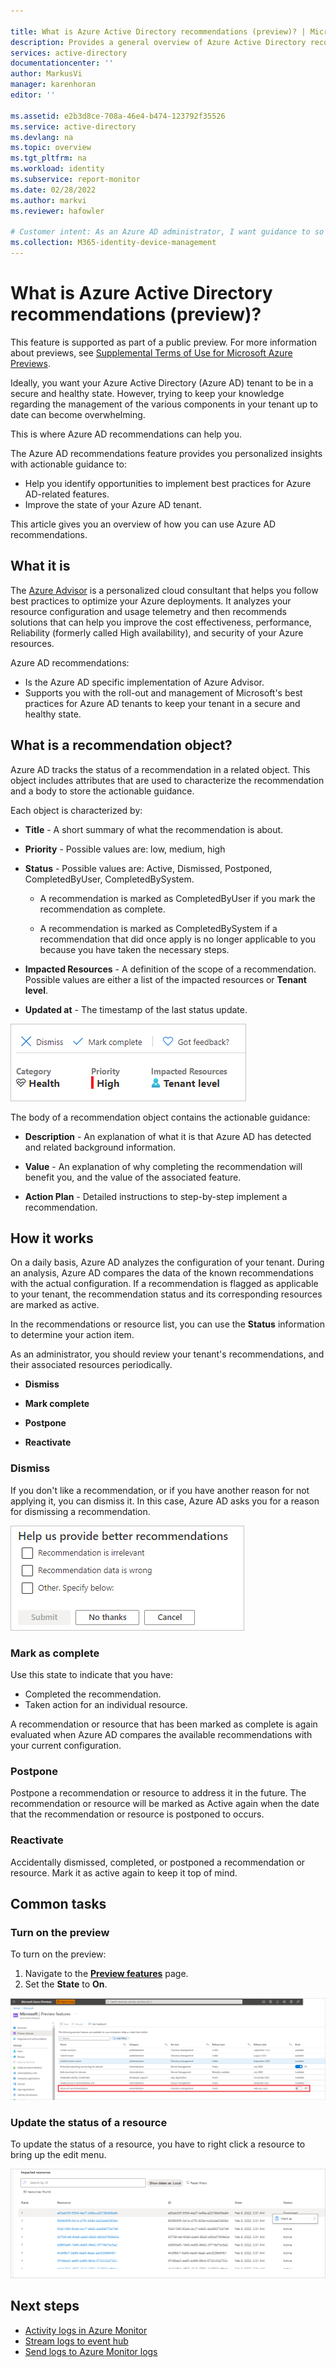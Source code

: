 ```yaml
---

title: What is Azure Active Directory recommendations (preview)? | Microsoft Docs
description: Provides a general overview of Azure Active Directory recommendations.
services: active-directory
documentationcenter: ''
author: MarkusVi
manager: karenhoran
editor: ''

ms.assetid: e2b3d8ce-708a-46e4-b474-123792f35526
ms.service: active-directory
ms.devlang: na
ms.topic: overview
ms.tgt_pltfrm: na
ms.workload: identity
ms.subservice: report-monitor
ms.date: 02/28/2022
ms.author: markvi
ms.reviewer: hafowler  

# Customer intent: As an Azure AD administrator, I want guidance to so that I can keep my Azure AD tenant in a healthy state.
ms.collection: M365-identity-device-management
---
```


# What is Azure Active Directory recommendations (preview)?

This feature is supported as part of a public preview. For more information about previews, see [Supplemental Terms of Use for Microsoft Azure Previews](https://azure.microsoft.com/support/legal/preview-supplemental-terms/).

Ideally, you want your Azure Active Directory (Azure AD) tenant to be in a secure and healthy state. However, trying to keep your knowledge regarding the management of the various components in your tenant up to date can become overwhelming.

This is where Azure AD recommendations can help you.

The Azure AD recommendations feature provides you personalized insights with actionable guidance to:

- Help you identify opportunities to implement best practices for Azure AD-related features.
- Improve the state of your Azure AD tenant.

This article gives you an overview of how you can use Azure AD recommendations.



## What it is 

The [Azure Advisor](../../advisor/advisor-overview.md) is a personalized cloud consultant that helps you follow best practices to optimize your Azure deployments. It analyzes your resource configuration and usage telemetry and then recommends solutions that can help you improve the cost effectiveness, performance, Reliability (formerly called High availability), and security of your Azure resources.

Azure AD recommendations:

- Is the Azure AD specific implementation of Azure Advisor. 
- Supports you with the roll-out and management of Microsoft's best practices for Azure AD tenants to keep your tenant in a secure and healthy state. 
 
## What is a recommendation object?

Azure AD tracks the status of a recommendation in a related object. This object includes attributes that are used to characterize the recommendation and a body to store the actionable guidance. 


Each object is characterized by:

- **Title** - A short summary of what the recommendation is about.

- **Priority** - Possible values are: low, medium, high

- **Status** - Possible values are: Active, Dismissed, Postponed, CompletedByUser, CompletedBySystem.

    - A recommendation is marked as CompletedByUser if you mark the recommendation as complete.

    - A recommendation is marked as CompletedBySystem if a recommendation that did once apply is no longer applicable to you because you have taken the necessary steps.
 

- **Impacted Resources** - A definition of the scope of a recommendation. Possible values are either a list of the impacted resources or **Tenant level**.    

- **Updated at** - The timestamp of the last status update.


![Reporting](./media/overview-recommendations/recommendations-object.png)



The body of a recommendation object contains the actionable guidance:

- **Description** - An explanation of what it is that Azure AD has detected and related background information.

- **Value** - An explanation of why completing the recommendation will benefit you, and the value of the associated feature. 

- **Action Plan** - Detailed instructions to step-by-step implement a recommendation.



## How it works

On a daily basis, Azure AD analyzes the configuration of your tenant. During an analysis, Azure AD compares the  data of the known recommendations with the actual configuration. If a recommendation is flagged as applicable to your tenant, the recommendation status and its corresponding resources are marked as active. 


In the recommendations or resource list, you can use the **Status** information to determine your action item.

As an administrator, you should review your tenant's recommendations, and their associated resources periodically. 

- **Dismiss**

- **Mark complete** 

- **Postpone**

- **Reactivate**


### Dismiss

If you don't like a recommendation, or if you have another reason for not applying it, you can dismiss it. In this case, Azure AD asks you for a reason for dismissing a recommendation.

![Help us provide better recommendations](./media/overview-recommendations/provide-better-recommendations.png)


### Mark as complete

Use this state to indicate that you have:

- Completed the recommendation.
- Taken action for an individual resource. 

A recommendation or resource that has been marked as complete is again evaluated when Azure AD compares the available recommendations with your current configuration.


### Postpone 

Postpone a recommendation or resource to address it in the future. The recommendation or resource will be marked as Active again when the date that the recommendation or resource is postponed to occurs.

### Reactivate
Accidentally dismissed, completed, or postponed a recommendation or resource. Mark it as active again to keep it top of mind.


## Common tasks

### Turn on the preview

To turn on the preview:

1. Navigate to the **[Preview features](https://portal.azure.com/#blade/Microsoft_AAD_IAM/ActiveDirectoryMenuBlade/PreviewHub)** page.
2. Set the **State** to **On**.

![Display available preview features](./media/overview-recommendations/available-preview-feautures.png)




### Update the status of a resource 

To update the status of a resource, you have to right click a resource to bring up the edit menu. 

![Update resource status](./media/overview-recommendations/update-resource-status.png)


## Next steps

* [Activity logs in Azure Monitor](concept-activity-logs-azure-monitor.md)
* [Stream logs to event hub](tutorial-azure-monitor-stream-logs-to-event-hub.md)
* [Send logs to Azure Monitor logs](howto-integrate-activity-logs-with-log-analytics.md)
